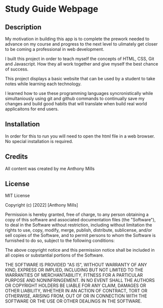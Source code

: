 # Study Guide Webpage

## Description

My motivation in building this app is to complete the prework needed to advance on my course and progress to the next level to ulimately get closer to be coming a professional in web development. 

I built this project in order to teach myself the concepts of HTML, CSS, Git and Javascript. How they all work together and give myself the best chance of success.

This project displays a basic website that can be used by a student to take notes while learning each technology. 

I learned how to use these programming languages syncronistically while simultaniously using git and github commands to continually save my changes and build good habits that will translate when build real world applicaitons for end users. 

## Installation

In order for this to run you will need to open the html file in a web browser. No special installation is required.

## Credits

All content was created by me Anthony Mills

## License

MIT License

Copyright (c) [2022] [Anthony Mills]

Permission is hereby granted, free of charge, to any person obtaining a copy
of this software and associated documentation files (the "Software"), to deal
in the Software without restriction, including without limitation the rights
to use, copy, modify, merge, publish, distribute, sublicense, and/or sell
copies of the Software, and to permit persons to whom the Software is
furnished to do so, subject to the following conditions:

The above copyright notice and this permission notice shall be included in all
copies or substantial portions of the Software.

THE SOFTWARE IS PROVIDED "AS IS", WITHOUT WARRANTY OF ANY KIND, EXPRESS OR
IMPLIED, INCLUDING BUT NOT LIMITED TO THE WARRANTIES OF MERCHANTABILITY,
FITNESS FOR A PARTICULAR PURPOSE AND NONINFRINGEMENT. IN NO EVENT SHALL THE
AUTHORS OR COPYRIGHT HOLDERS BE LIABLE FOR ANY CLAIM, DAMAGES OR OTHER
LIABILITY, WHETHER IN AN ACTION OF CONTRACT, TORT OR OTHERWISE, ARISING FROM,
OUT OF OR IN CONNECTION WITH THE SOFTWARE OR THE USE OR OTHER DEALINGS IN THE
SOFTWARE.